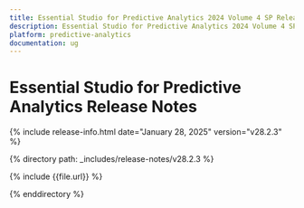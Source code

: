```yaml
---
title: Essential Studio for Predictive Analytics 2024 Volume 4 SP Release Release Notes  
description: Essential Studio for Predictive Analytics 2024 Volume 4 SP Release Release Notes  
platform: predictive-analytics
documentation: ug
---
```


# Essential Studio for Predictive Analytics  Release Notes  

{% include release-info.html date="January 28, 2025"  version="v28.2.3" %}

{% directory path: _includes/release-notes/v28.2.3 %}

{% include {{file.url}} %}

{% enddirectory %}